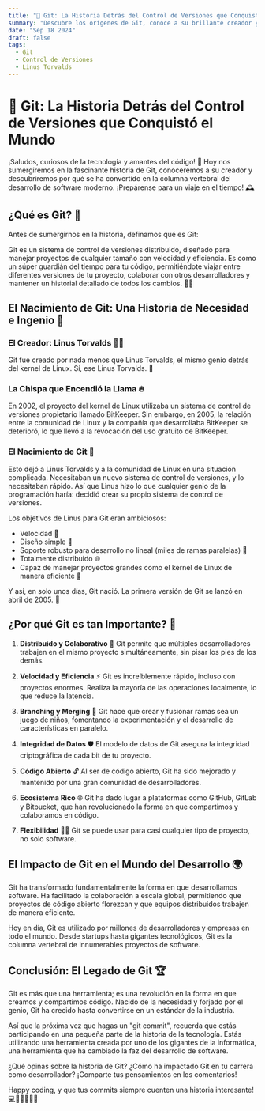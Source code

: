 ```yaml
---
title: "🌳 Git: La Historia Detrás del Control de Versiones que Conquistó el Mundo"
summary: "Descubre los orígenes de Git, conoce a su brillante creador y entiende por qué se ha convertido en una herramienta indispensable para desarrolladores de todo el mundo. 🚀"
date: "Sep 18 2024"
draft: false
tags:
  - Git
  - Control de Versiones
  - Linus Torvalds
---
```


# 🌳 Git: La Historia Detrás del Control de Versiones que Conquistó el Mundo

¡Saludos, curiosos de la tecnología y amantes del código! 👋 Hoy nos sumergiremos en la fascinante historia de Git, conoceremos a su creador y descubriremos por qué se ha convertido en la columna vertebral del desarrollo de software moderno. ¡Prepárense para un viaje en el tiempo! 🕰️

## ¿Qué es Git? 🤔

Antes de sumergirnos en la historia, definamos qué es Git:

Git es un sistema de control de versiones distribuido, diseñado para manejar proyectos de cualquier tamaño con velocidad y eficiencia. Es como un súper guardián del tiempo para tu código, permitiéndote viajar entre diferentes versiones de tu proyecto, colaborar con otros desarrolladores y mantener un historial detallado de todos los cambios. 🦸‍♂️

## El Nacimiento de Git: Una Historia de Necesidad e Ingenio 👶

### El Creador: Linus Torvalds 🧙‍♂️

Git fue creado por nada menos que Linus Torvalds, el mismo genio detrás del kernel de Linux. Sí, ese Linus Torvalds. 🐧

### La Chispa que Encendió la Llama 🔥

En 2002, el proyecto del kernel de Linux utilizaba un sistema de control de versiones propietario llamado BitKeeper. Sin embargo, en 2005, la relación entre la comunidad de Linux y la compañía que desarrollaba BitKeeper se deterioró, lo que llevó a la revocación del uso gratuito de BitKeeper.

### El Nacimiento de Git 🎂

Esto dejó a Linus Torvalds y a la comunidad de Linux en una situación complicada. Necesitaban un nuevo sistema de control de versiones, y lo necesitaban rápido. Así que Linus hizo lo que cualquier genio de la programación haría: decidió crear su propio sistema de control de versiones.

Los objetivos de Linus para Git eran ambiciosos:
- Velocidad 🚀
- Diseño simple 🧩
- Soporte robusto para desarrollo no lineal (miles de ramas paralelas) 🌿
- Totalmente distribuido 🌐
- Capaz de manejar proyectos grandes como el kernel de Linux de manera eficiente 🐘

Y así, en solo unos días, Git nació. La primera versión de Git se lanzó en abril de 2005. 🎉

## ¿Por qué Git es tan Importante? 🌟

1. **Distribuido y Colaborativo** 🤝
   Git permite que múltiples desarrolladores trabajen en el mismo proyecto simultáneamente, sin pisar los pies de los demás.

2. **Velocidad y Eficiencia** ⚡
   Git es increíblemente rápido, incluso con proyectos enormes. Realiza la mayoría de las operaciones localmente, lo que reduce la latencia.

3. **Branching y Merging** 🌿
   Git hace que crear y fusionar ramas sea un juego de niños, fomentando la experimentación y el desarrollo de características en paralelo.

4. **Integridad de Datos** 🛡️
   El modelo de datos de Git asegura la integridad criptográfica de cada bit de tu proyecto.

5. **Código Abierto** 🔓
   Al ser de código abierto, Git ha sido mejorado y mantenido por una gran comunidad de desarrolladores.

6. **Ecosistema Rico** 🌐
   Git ha dado lugar a plataformas como GitHub, GitLab y Bitbucket, que han revolucionado la forma en que compartimos y colaboramos en código.

7. **Flexibilidad** 🤸‍♂️
   Git se puede usar para casi cualquier tipo de proyecto, no solo software.

## El Impacto de Git en el Mundo del Desarrollo 🌍

Git ha transformado fundamentalmente la forma en que desarrollamos software. Ha facilitado la colaboración a escala global, permitiendo que proyectos de código abierto florezcan y que equipos distribuidos trabajen de manera eficiente.

Hoy en día, Git es utilizado por millones de desarrolladores y empresas en todo el mundo. Desde startups hasta gigantes tecnológicos, Git es la columna vertebral de innumerables proyectos de software.

## Conclusión: El Legado de Git 🏆

Git es más que una herramienta; es una revolución en la forma en que creamos y compartimos código. Nacido de la necesidad y forjado por el genio, Git ha crecido hasta convertirse en un estándar de la industria.

Así que la próxima vez que hagas un "git commit", recuerda que estás participando en una pequeña parte de la historia de la tecnología. Estás utilizando una herramienta creada por uno de los gigantes de la informática, una herramienta que ha cambiado la faz del desarrollo de software.

¿Qué opinas sobre la historia de Git? ¿Cómo ha impactado Git en tu carrera como desarrollador? ¡Comparte tus pensamientos en los comentarios!

Happy coding, y que tus commits siempre cuenten una historia interesante! 💻🌟👩‍💻👨‍💻